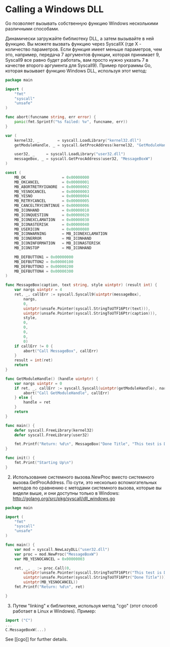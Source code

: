 # Calling a Windows DLL

Go позволяет вызывать собственную функцию Windows несколькими различными способами.

Динамически загружайте библиотеку DLL, а затем вызывайте в ней функцию. Вы можете вызвать функцию через SyscallX (где X - количество параметров. Если функция имеет меньше параметров, чем это, например, передача 7 аргументов функции, которая принимает 9, Syscall9 все равно будет работать, вам просто нужно указать 7 в качестве второго аргумента для Syscall9).
Пример программы Go, которая вызывает функцию Windows DLL, используя этот метод:

```go
package main

import (
	"fmt"
	"syscall"
	"unsafe"
)

func abort(funcname string, err error) {
	panic(fmt.Sprintf("%s failed: %v", funcname, err))
}

var (
	kernel32, _        = syscall.LoadLibrary("kernel32.dll")
	getModuleHandle, _ = syscall.GetProcAddress(kernel32, "GetModuleHandleW")

	user32, _     = syscall.LoadLibrary("user32.dll")
	messageBox, _ = syscall.GetProcAddress(user32, "MessageBoxW")
)

const (
	MB_OK                = 0x00000000
	MB_OKCANCEL          = 0x00000001
	MB_ABORTRETRYIGNORE  = 0x00000002
	MB_YESNOCANCEL       = 0x00000003
	MB_YESNO             = 0x00000004
	MB_RETRYCANCEL       = 0x00000005
	MB_CANCELTRYCONTINUE = 0x00000006
	MB_ICONHAND          = 0x00000010
	MB_ICONQUESTION      = 0x00000020
	MB_ICONEXCLAMATION   = 0x00000030
	MB_ICONASTERISK      = 0x00000040
	MB_USERICON          = 0x00000080
	MB_ICONWARNING       = MB_ICONEXCLAMATION
	MB_ICONERROR         = MB_ICONHAND
	MB_ICONINFORMATION   = MB_ICONASTERISK
	MB_ICONSTOP          = MB_ICONHAND

	MB_DEFBUTTON1 = 0x00000000
	MB_DEFBUTTON2 = 0x00000100
	MB_DEFBUTTON3 = 0x00000200
	MB_DEFBUTTON4 = 0x00000300
)

func MessageBox(caption, text string, style uintptr) (result int) {
	var nargs uintptr = 4
	ret, _, callErr := syscall.Syscall9(uintptr(messageBox),
		nargs,
		0,
		uintptr(unsafe.Pointer(syscall.StringToUTF16Ptr(text))),
		uintptr(unsafe.Pointer(syscall.StringToUTF16Ptr(caption))),
		style,
		0,
		0,
		0,
		0,
		0)
	if callErr != 0 {
		abort("Call MessageBox", callErr)
	}
	result = int(ret)
	return
}

func GetModuleHandle() (handle uintptr) {
	var nargs uintptr = 0
	if ret, _, callErr := syscall.Syscall(uintptr(getModuleHandle), nargs, 0, 0, 0); callErr != 0 {
		abort("Call GetModuleHandle", callErr)
	} else {
		handle = ret
	}
	return
}

func main() {
	defer syscall.FreeLibrary(kernel32)
	defer syscall.FreeLibrary(user32)

	fmt.Printf("Return: %d\n", MessageBox("Done Title", "This test is Done.", MB_YESNOCANCEL))
}

func init() {
	fmt.Print("Starting Up\n")
}
```


2. Использование системного вызова.NewProc вместо системного вызова.GetProcAddress. По сути, это несколько вспомогательных методов по сравнению с методами системного вызова, которые вы видели выше, и они доступны только в Windows: http://golang.org/src/pkg/syscall/dll_windows.go

```go
package main

import (
	"fmt"
	"syscall"
	"unsafe"
)

func main() {
	var mod = syscall.NewLazyDLL("user32.dll")
	var proc = mod.NewProc("MessageBoxW")
	var MB_YESNOCANCEL = 0x00000003

	ret, _, _ := proc.Call(0,
		uintptr(unsafe.Pointer(syscall.StringToUTF16Ptr("This test is Done."))),
		uintptr(unsafe.Pointer(syscall.StringToUTF16Ptr("Done Title"))),
		uintptr(MB_YESNOCANCEL))
	fmt.Printf("Return: %d\n", ret)

}
```

3. Путем "linking" к библиотеке, используя метод "cgo" (этот способ работает в Linux и Windows). Пример:

```go
import ("C")
...
C.MessageBoxW(...)
```

See [[cgo]] for further details.